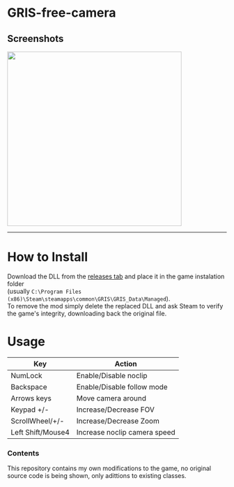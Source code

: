 # GRIS-free-camera

## Screenshots
<div>
    <a href="http://yt.barichello.me"><img src="https://i.imgur.com/OHKhUJ2.png" width="400"></a>
</div>

<!--
## Video
<div>
    <a href="https://www.youtube.com/watch?v=J8ee1b1XuMg"><img src="https://i.imgur.com/So7J885.png" width="400"></a>
</div>
-->

---

# How to Install
Download the DLL from the [releases tab](https://github.com/aBARICHELLO/GRIS-free-cam/releases) and place it in the game instalation folder<br>
(usually `C:\Program Files (x86)\Steam\steamapps\common\GRIS\GRIS_Data\Managed`).<br>
To remove the mod simply delete the replaced DLL and ask Steam to verify the game's integrity, downloading back the original file.

# Usage

Key|Action
-|-
NumLock|Enable/Disable noclip
Backspace|Enable/Disable follow mode
Arrows keys|Move camera around
Keypad +/-|Increase/Decrease FOV
ScrollWheel/+/-|Increase/Decrease Zoom
Left Shift/Mouse4|Increase noclip camera speed

### Contents
This repository contains my own modifications to the game, no original source code is being shown, only adittions to existing classes.
